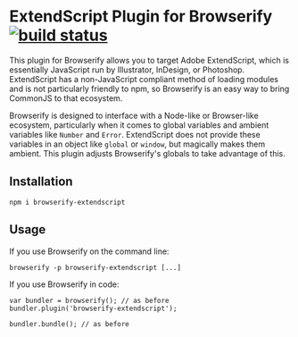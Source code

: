 # ExtendScript Plugin for Browserify [![build status](https://secure.travis-ci.org/danielmoore/browserify-extendscript.png)](http://next.travis-ci.org/danielmoore/browserify-extendscript)

This plugin for Browserify allows you to target Adobe ExtendScript, which is essentially JavaScript run by Illustrator, InDesign, or Photoshop. ExtendScript has a non-JavaScript compliant method of loading modules and is not particularly friendly to npm, so Browserify is an easy way to bring CommonJS to that ecosystem.

Browserify is designed to interface with a Node-like or Browser-like ecosystem, particularly when it comes to global variables and ambient variables like `Number` and `Error`. ExtendScript does not provide these variables in an object like `global` or `window`, but magically makes them ambient. This plugin adjusts Browserify's globals to take advantage of this.

## Installation

    npm i browserify-extendscript

## Usage

If you use Browserify on the command line:

    browserify -p browserify-extendscript [...]

If you use Browserify in code:

    var bundler = browserify(); // as before
    bundler.plugin('browserify-extendscript');

    bundler.bundle(); // as before

